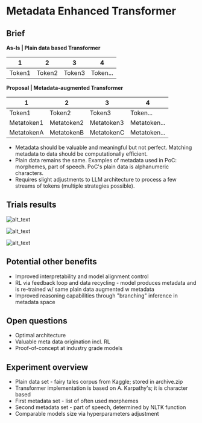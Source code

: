 # Metadata Enhanced Transformer

## Brief

**As-Is | Plain data based Transformer**

1|2|3|4
|--|--|--|--|
Token1|Token2|Token3|Token...

**Proposal | Metadata-augmented Transformer**

1|2|3|4
|--|--|--|--|
Token1|Token2|Token3|Token...
Metatoken1|Metatoken2|Metatoken3|Metatoken...
MetatokenA|MetatokenB|MetatokenC|Metatoken...

- Metadata should be valuable and meaningful but not perfect. Matching metadata to data should be computationally efficient. 
- Plain data remains the same. Examples of metadata used in PoC: morphemes, part of speech. PoC's plain data is alphanumeric characters.
- Requires slight adjustments to LLM architecture to process a few streams of tokens (multiple strategies possible).

## Trials results

![alt_text](https://docs.google.com/spreadsheets/d/e/2PACX-1vT7s-y23MXmYuxQs6TnNRXrJcmdetSjpsCpJjWv0MZP3W5f9HLT1pEVvnSb3jt2wDTLhF4hKjd02h0Z/pubchart?oid=1040301035&format=image)

![alt_text](https://docs.google.com/spreadsheets/d/e/2PACX-1vT7s-y23MXmYuxQs6TnNRXrJcmdetSjpsCpJjWv0MZP3W5f9HLT1pEVvnSb3jt2wDTLhF4hKjd02h0Z/pubchart?oid=89625722&format=image)

![alt_text](https://docs.google.com/spreadsheets/d/e/2PACX-1vT7s-y23MXmYuxQs6TnNRXrJcmdetSjpsCpJjWv0MZP3W5f9HLT1pEVvnSb3jt2wDTLhF4hKjd02h0Z/pubchart?oid=1906684737&format=image)

## Potential other benefits
- Improved interpretability and model alignment control
- RL via feedback loop and data recycling - model produces metadata and is re-trained w/ same plain data augmented w metadata
- Improved reasoning capabilities through "branching" inference in metadata space

## Open questions
- Optimal architecture
- Valuable meta data origination incl. RL
- Proof-of-concept at industry grade models
  
## Experiment overview
- Plain data set - fairy tales corpus from Kaggle; stored in archive.zip
- Transformer implementation is based on A. Karpathy's; it is character based
- First metadata set - list of often used morphemes
- Second metadata set - part of speech, determined by NLTK function
- Comparable models size via hyperparameters adjustment
